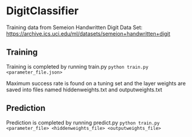 # DigitClassifier

Training data from Semeion Handwritten Digit Data Set:
https://archive.ics.uci.edu/ml/datasets/semeion+handwritten+digit

## Training
Training is completed by running train.py
`python train.py <parameter_file.json>`

Maximum success rate is found on a tuning set and the layer weights are saved into files named hiddenweights.txt and outputweights.txt

## Prediction
Prediction is completed by running predict.py
`python train.py <parameter_file> <hiddenweights_file> <outputweights_file>`

